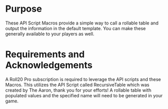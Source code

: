 # Purpose
These API Script Macros provide a simple way to call a rollable table and output the information in the default template. You can make these generally available to your players as well.

# Requirements and Acknowledgements
A Roll20 Pro subscription is required to leverage the API scripts and these Macros.
This utilizes the API Script called RecursiveTable which was created by The Aaron, thank you for your efforts!
A rollable table with populated values and the specified name will need to be generated in your game.